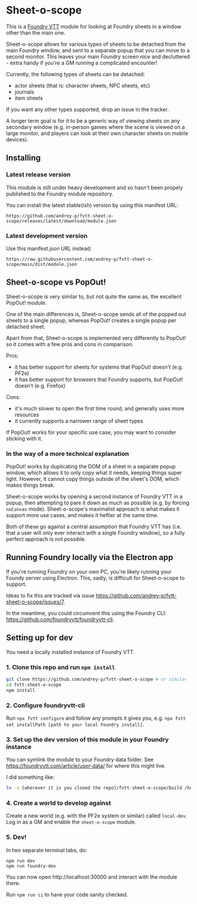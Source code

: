 Sheet-o-scope
====

This is a [Foundry VTT](https://foundryvtt.com/) module for looking at Foundry sheets in a window other than the main one.

Sheet-o-scope allows for various types of sheets to be detached from the main Foundry window, and sent to a separate popup that you can move to a second monitor. This leaves your main Foundry screen nice and decluttered - extra handy if you're a GM running a complicated encounter!

Currently, the following types of sheets can be detached:

- actor sheets (that is: character sheets, NPC sheets, etc)
- journals
- item sheets

If you want any other types supported, drop an issue in the tracker.

A longer term goal is for it to be a generic way of viewing sheets on any secondary window (e.g. in-person games where the scene is viewed on a large monitor, and players can look at their own character sheets on mobile devices).

Installing
---

### Latest release version

This module is still under heavy development and so hasn't been propely published to the Foundry module repository.

You can install the latest stable(ish) version by using this manifest URL:

```
https://github.com/andrey-p/fvtt-sheet-o-scope/releases/latest/download/module.json
```

### Latest development version

Use this manifest.json URL instead:

```
https://raw.githubusercontent.com/andrey-p/fvtt-sheet-o-scope/main/dist/module.json
```

Sheet-o-scope vs PopOut!
---

Sheet-o-scope is very similar to, but not quite the same as, the excellent PopOut! module.

One of the main differences is, Sheet-o-scope sends all of the popped out sheets to a single popup, whereas PopOut! creates a single popup per detached sheet.

Apart from that, Sheet-o-scope is implemented very differently to PopOut! so it comes with a few pros and cons in comparison.

Pros:

- it has better support for sheets for systems that PopOut! doesn't (e.g. PF2e)
- it has better support for browsers that Foundry supports, but PopOut! doesn't (e.g. Firefox)

Cons:

- it's much slower to open the first time round, and generally uses more resources
- it currently supports a narrower range of sheet types

If PopOut! works for your specific use case, you may want to consider sticking with it.

### In the way of a more technical explanation

PopOut! works by duplicating the DOM of a sheet in a separate popup window, which allows it to only copy what it needs, keeping things super light. However, it cannot copy things outside of the sheet's DOM, which makes things break.

Sheet-o-scope works by opening a second instance of Foundry VTT in a popup, then attempting to pare it down as much as possible (e.g. by forcing `noCanvas` mode). Sheet-o-scope's maximalist approach is what makes it support more use cases, and makes it heftier at the same time.

Both of these go against a central assumption that Foundry VTT has (i.e. that a user will only ever interact with a single Foundry window), so a fully perfect approach is not possible.

Running Foundry locally via the Electron app
---

If you're running Foundry on your own PC, you're likely running your Foundy server using Electron. This, sadly, is difficult for Sheet-o-scope to support.

Ideas to fix this are tracked via issue https://github.com/andrey-p/fvtt-sheet-o-scope/issues/7.

In the meantime, you could circumvent this using the Foundry CLI: https://github.com/foundryvtt/foundryvtt-cli.

Setting up for dev
---

You need a locally installed instance of Foundry VTT.

### 1. Clone this repo and run `npm install`

```bash
git clone https://github.com/andrey-p/fvtt-sheet-o-scope # or similar
cd fvtt-sheet-o-scope
npm install
```

### 2. Configure foundryvtt-cli

Run `npx fvtt configure` and follow any prompts it gives you, e.g. `npx fvtt set installPath [path to your local Foundry install]`.

### 3. Set up the dev version of this module in your Foundry instance

You can symlink the module to your Foundry data folder. See https://foundryvtt.com/article/user-data/ for where this might live.

I did something like:

```bash
ln -s [wherever it is you cloned the repo]/fvtt-sheet-o-scope/build /home/$USER/.local/share/FoundryVTT/Data/modules/sheet-o-scope
```

### 4. Create a world to develop against

Create a new world (e.g. with the PF2e system or similar) called `local-dev`. Log in as a GM and enable the `sheet-o-scope` module.

### 5. Dev!

In two separate terminal tabs, do:

```
npm run dev
npm run foundry-dev
```

You can now open http://localhost:30000 and interact with the module there.

Run `npm run ci` to have your code sanity checked.
